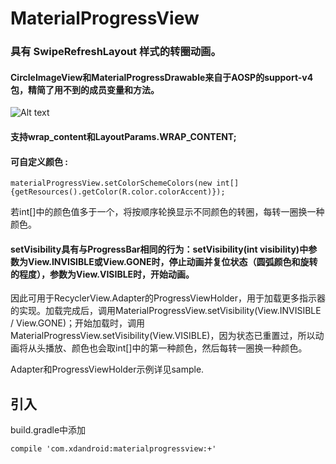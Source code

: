 ﻿# MaterialProgressView
### 具有 SwipeRefreshLayout 样式的转圈动画。

#### CircleImageView和MaterialProgressDrawable来自于AOSP的support-v4包，精简了用不到的成员变量和方法。

![Alt text](https://raw.githubusercontent.com/xingda920813/SimpleRecyclerView/master/videomaterial.gif)

#### 支持wrap\_content和LayoutParams.WRAP_CONTENT;

#### 可自定义颜色 : 

	materialProgressView.setColorSchemeColors(new int[]{getResources().getColor(R.color.colorAccent)});

若int[]中的颜色值多于一个，将按顺序轮换显示不同颜色的转圈，每转一圈换一种颜色。

#### setVisibility具有与ProgressBar相同的行为：setVisibility(int visibility)中参数为View.INVISIBLE或View.GONE时，停止动画并复位状态（圆弧颜色和旋转的程度），参数为View.VISIBLE时，开始动画。

因此可用于RecyclerView.Adapter的ProgressViewHolder，用于加载更多指示器的实现。加载完成后，调用MaterialProgressView.setVisibility(View.INVISIBLE / View.GONE)；开始加载时，调用MaterialProgressView.setVisibility(View.VISIBLE)，因为状态已重置过，所以动画将从头播放、颜色也会取int[]中的第一种颜色，然后每转一圈换一种颜色。

Adapter和ProgressViewHolder示例详见sample.

## 引入

build.gradle中添加

    compile 'com.xdandroid:materialprogressview:+'

